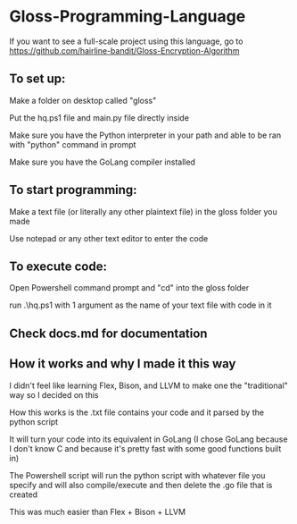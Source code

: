 # Gloss-Programming-Language

If you want to see a full-scale project using this language, go to https://github.com/hairline-bandit/Gloss-Encryption-Algorithm

## To set up:

Make a folder on desktop called "gloss"

Put the hq.ps1 file and main.py file directly inside

Make sure you have the Python interpreter in your path and able to be ran with "python" command in prompt

Make sure you have the GoLang compiler installed

## To start programming:

Make a text file (or literally any other plaintext file) in the gloss folder you made

Use notepad or any other text editor to enter the code 

## To execute code:

Open Powershell command prompt and "cd" into the gloss folder

run .\hq.ps1 with 1 argument as the name of your text file with code in it

## Check docs.md for documentation

## How it works and why I made it this way

I didn't feel like learning Flex, Bison, and LLVM to make one the "traditional" way so I decided on this

How this works is the .txt file contains your code and it parsed by the python script

It will turn your code into its equivalent in GoLang (I chose GoLang because I don't know C and because it's pretty fast with some good functions built in)

The Powershell script will run the python script with whatever file you specify and will also compile/execute and then delete the .go file that is created

This was much easier than Flex + Bison + LLVM
